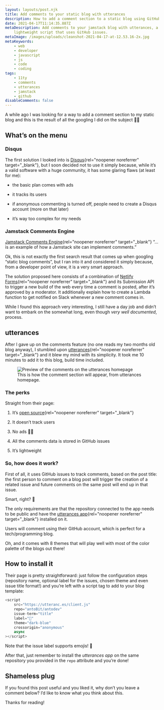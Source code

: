 ```yaml
---
layout: layouts/post.njk
title: Add comments to your static blog with utterances
description: How to add a comment section to a static blog using GitHub issues
date: 2021-04-17T11:14:35.887Z
metaDescription: Add comments to your jamstack blog with utterances, a
    lightweight script that uses GitHub issues.
metaImage: /images/uploads/cleanshot-2021-04-17-at-12.53.16-2x.jpg
metaKeywords:
    - web
    - developer
    - javascript
    - js
    - code
    - coding
tags:
    - 11ty
    - comments
    - utterances
    - jamstack
    - github
disableComments: false
---
```


A while ago I was looking for a way to add a comment section to my static blog and this is the result of all the googling I did on the subject 💪🏻

## What’s on the menu

### Disqus

The first solution I looked into is [Disqus](https://blog.disqus.com/){rel="noopener noreferrer" target="\_blank"}, but I soon decided not to use it simply because, while it’s a valid software with a huge community, it has some glaring flaws (at least for me):

-   the basic plan comes with ads

-   it tracks its users

-   if anonymous commenting is turned off, people need to create a Disqus account (more on that later)

-   it’s way too complex for my needs

### Jamstack Comments Engine

[Jamstack Comments Engine](https://jamstack-comments.netlify.app/){rel="noopener noreferrer" target="\_blank"} “… is an example of how a Jamstack site can implement comments.”

Ok, this is not exactly the first search result that comes up when googling “static blog comments”, but I ran into it and considered it simply because, from a developer point of view, it is a very smart approach.

The solution proposed here consists of a combination of [Netlify Forms](https://docs.netlify.com/forms/setup/){rel="noopener noreferrer" target="\_blank"} and its Submission API to trigger a new build of the web every time a comment is posted, after it’s approved by a moderator. It additionally explain how to create a Lambda function to get notified on Slack whenever a new comment comes in.

While I found this approach very interesting, I still have a day job and didn’t want to embark on the somewhat long, even though _very well documented_, process.

## utterances

After I gave up on the comments feature (no one reads my two months old blog anyway), I stumbled upon [utterances](https://utteranc.es/){rel="noopener noreferrer" target="\_blank"} and it blew my mind with its simplicity. It took me 10 minutes to add it to this blog, build time included.

<figure>
    <img class="rounded-corners" src="/images/uploads/cleanshot-2021-04-17-at-12.53.16-2x.jpg" alt="Preview of the comments on the utterances homepage" title="Preview of the comments on the utterances homepage" />
    <figcaption class="image-caption-text">This is how the comment section will appear, from utterances homepage.</a></figcaption>
</figure>

### The perks

Straight from their page:

1. It’s [open source](https://github.com/utterance){rel="noopener noreferrer" target="\_blank"}

2. It doesn’t track users

3. No ads 👏🏻

4. All the comments data is stored in GitHub issues

5. It’s lightweight

### So, how does it work?

First of all, it uses GitHub issues to track comments, based on the post title: the first person to comment on a blog post will trigger the creation of a related issue and future comments on the same post will end up in that issue.

Smart, right? 🔮

The only requirements are that the repository connected to the app needs to be public and have the [utterances app](https://github.com/apps/utterances){rel="noopener noreferrer" target="\_blank"} installed on it.

Users will comment using their GitHub account, which is perfect for a tech/programming blog.

Oh, and it comes with 8 themes that will play well with most of the color palette of the blogs out there!

## How to install it

Their page is pretty straightforward: just follow the configuration steps (repository name, optional label for the issues, chosen theme and even issue title format!) and you’re left with a script tag to add to your blog template:

```js
<script
    src="https://utteranc.es/client.js"
    repo="antoBit/antodev"
    issue-term="title"
    label="💬"
    theme="dark-blue"
    crossorigin="anonymous"
    async
></script>
```

Note that the issue label supports emojis! 🎉

After that, just remember to install the _utterances app_ on the same repository you provided in the `repo` attribute and you’re done!

## Shameless plug

If you found this post useful and you liked it, why don’t you leave a comment below? I’d like to know what you think about this.

Thanks for reading!
